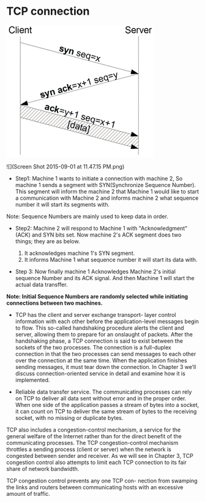 # TCP connection

![](300px-Tcp-handshake.png)

![](Screen Shot 2015-09-01 at 11.47.15 PM.png)

* Step1:
Machine 1 wants to initiate a connection with machine 2, So machine 1 sends a segment with SYN(Synchronize Sequence Number). This segment will inform the machine 2 that Machine 1 would like to start a communication with Machine 2 and informs machine 2 what sequence number it will start its segments with.

Note: Sequence Numbers are mainly used to keep data in order.

* Step2: 
Machine 2 will respond to Machine 1 with "Acknowledgment" (ACK) and SYN bits set. Now machine 2's ACK segment does two things; they are as below.

  1. It acknowledges machine 1's SYN segment.
  2. It informs Machine 1 what sequence number it will start its data with.

* Step 3: 
Now finally machine 1 Acknowledges Machine 2's initial sequence Number and its ACK signal. And then Machine 1 will start the actual data transffer.

**Note: Initial Sequence Numbers are randomly selected while initiating connections between two machines.**

* TCP has the client and server exchange transport- layer control information with each other before the application-level messages begin to flow. This so-called handshaking procedure alerts the client and server, allowing them to prepare for an onslaught of packets. After the handshaking phase, a TCP connection is said to exist between the sockets of the two processes. The connection is a full-duplex connection in that the two processes can send messages to each other over the connection at the same time. When the application finishes sending messages, it must tear down the connection. In Chapter 3 we’ll discuss connection-oriented service in detail and examine how it is implemented.

* Reliable data transfer service. The communicating processes can rely on TCP to deliver all data sent without error and in the proper order. When one side of the application passes a stream of bytes into a socket, it can count on TCP to deliver the same stream of bytes to the receiving socket, with no missing or duplicate bytes.

TCP also includes a congestion-control mechanism, a service for the general welfare of the Internet rather than for the direct benefit of the communicating processes. The TCP congestion-control mechanism throttles a sending process (client or server) when the network is congested between sender and receiver. As we will see in Chapter 3, TCP congestion control also attempts to limit each TCP connection to its fair share of network bandwidth.

TCP congestion control prevents any one TCP con- nection from swamping the links and routers between communicating hosts with an excessive amount of traffic. 